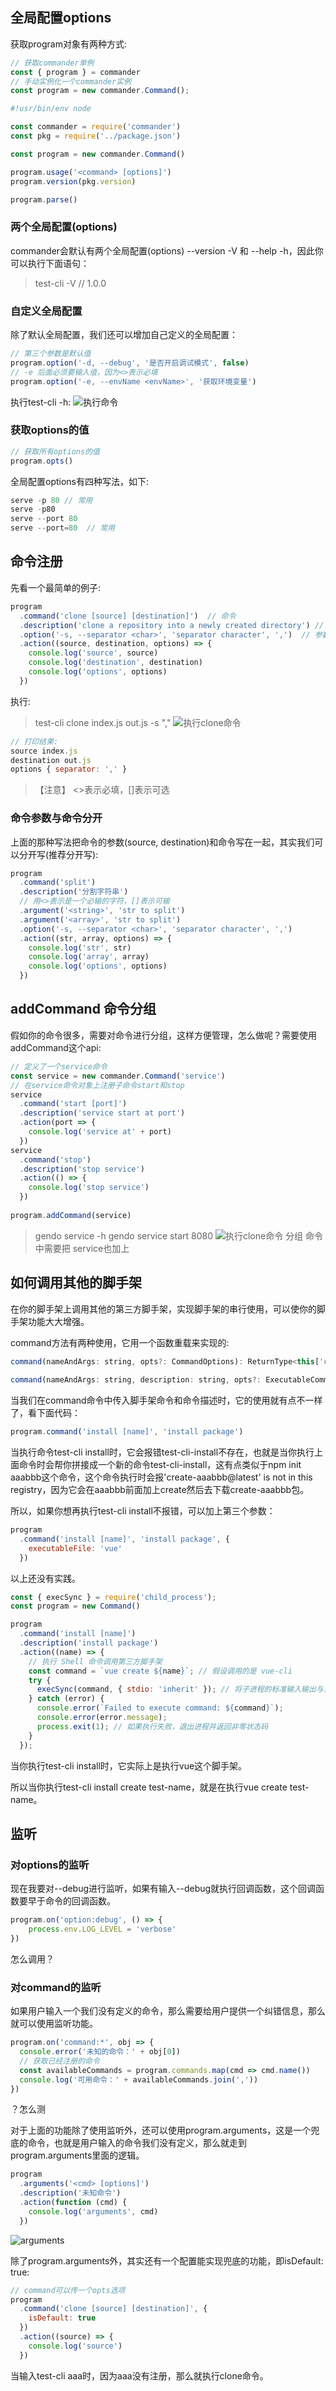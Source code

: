 ## 全局配置options
获取program对象有两种方式:
```js
// 获取commander单例 
const { program } = commander 
// 手动实例化一个commander实例 
const program = new commander.Command();
```

```js
#!usr/bin/env node

const commander = require('commander')
const pkg = require('../package.json')

const program = new commander.Command()

program.usage('<command> [options]')
program.version(pkg.version)

program.parse()
```

### 两个全局配置(options) 
commander会默认有两个全局配置(options) --version -V 和 --help -h，因此你可以执行下面语句：

> test-cli -V // 1.0.0

### 自定义全局配置

除了默认全局配置，我们还可以增加自己定义的全局配置：
```js
// 第三个参数是默认值
program.option('-d, --debug', '是否开启调试模式', false)
// -e 后面必须要输入值，因为<>表示必填
program.option('-e, --envName <envName>', '获取环境变量')
```

执行test-cli -h:
![执行命令](./asserts//Image14.png)

### 获取options的值
```js
// 获取所有options的值 
program.opts()
```

全局配置options有四种写法，如下:
```js
serve -p 80 // 常用
serve -p80
serve --port 80
serve --port=80  // 常用
```


## 命令注册
先看一个最简单的例子:
```js
program
  .command('clone [source] [destination]')  // 命令
  .description('clone a repository into a newly created directory') // 描述
  .option('-s, --separator <char>', 'separator character', ',')  // 参数？
  .action((source, destination, options) => {
    console.log('source', source)
    console.log('destination', destination)
    console.log('options', options)
  })
```
执行:
> test-cli clone index.js out.js -s ","
![执行clone命令](./asserts/Image15.png)

```js
// 打印结果:
source index.js
destination out.js
options { separator: ',' }
```

> 【注意】 <>表示必填，[]表示可选

### 命令参数与命令分开
上面的那种写法把命令的参数(source, destination)和命令写在一起，其实我们可以分开写(推荐分开写):
```js
program
  .command('split')
  .description('分割字符串')
  // 用<>表示是一个必输的字符，[]表示可输
  .argument('<string>', 'str to split')
  .argument('<array>', 'str to split')
  .option('-s, --separator <char>', 'separator character', ',')
  .action((str, array, options) => {
    console.log('str', str)
    console.log('array', array)
    console.log('options', options)
  })
```
## addCommand 命令分组
假如你的命令很多，需要对命令进行分组，这样方便管理，怎么做呢？需要使用addCommand这个api:
```js
// 定义了一个service命令
const service = new commander.Command('service')
// 在service命令对象上注册子命令start和stop
service
  .command('start [port]')
  .description('service start at port')
  .action(port => {
    console.log('service at' + port)
  })
service
  .command('stop')
  .description('stop service')
  .action(() => {
    console.log('stop service')
  })
  
program.addCommand(service)
```
> gendo service -h
> gendo service start 8080
![执行clone命令](./asserts/Image16.png)
分组 命令中需要把 service也加上

## 如何调用其他的脚手架
在你的脚手架上调用其他的第三方脚手架，实现脚手架的串行使用，可以使你的脚手架功能大大增强。

command方法有两种使用，它用一个函数重载来实现的:
```js
command(nameAndArgs: string, opts?: CommandOptions): ReturnType<this['createCommand']>;
  
command(nameAndArgs: string, description: string, opts?: ExecutableCommandOptions): this;
```
当我们在command命令中传入脚手架命令和命令描述时，它的使用就有点不一样了，看下面代码：
```js
program.command('install [name]', 'install package')
```
当执行命令test-cli install时，它会报错test-cli-install不存在，也就是当你执行上面命令时会帮你拼接成一个新的命令test-cli-install，这有点类似于npm init aaabbb这个命令，这个命令执行时会报'create-aaabbb@latest' is not in this registry，因为它会在aaabbb前面加上create然后去下载create-aaabbb包。

所以，如果你想再执行test-cli install不报错，可以加上第三个参数：
```js
program
  .command('install [name]', 'install package', {
    executableFile: 'vue'
  })
```
以上还没有实践。

```js
const { execSync } = require('child_process');
const program = new Command()

program
  .command('install [name]')
  .description('install package')
  .action((name) => {
    // 执行 Shell 命令调用第三方脚手架
    const command = `vue create ${name}`; // 假设调用的是 vue-cli
    try {
      execSync(command, { stdio: 'inherit' }); // 将子进程的标准输入输出与当前进程绑定，以便实时显示输出
    } catch (error) {
      console.error(`Failed to execute command: ${command}`);
      console.error(error.message);
      process.exit(1); // 如果执行失败，退出进程并返回非零状态码
    }
  });
```
当你执行test-cli install时，它实际上是执行vue这个脚手架。

所以当你执行test-cli install create test-name，就是在执行vue create test-name。


## 监听
### 对options的监听
现在我要对--debug进行监听，如果有输入--debug就执行回调函数，这个回调函数要早于命令的回调函数。
```js
program.on('option:debug', () => { 
    process.env.LOG_LEVEL = 'verbose' 
})
```
怎么调用？

### 对command的监听
如果用户输入一个我们没有定义的命令，那么需要给用户提供一个纠错信息，那么就可以使用监听功能。
```js
program.on('command:*', obj => {
  console.error('未知的命令：' + obj[0])
  // 获取已经注册的命令
  const availableCommands = program.commands.map(cmd => cmd.name())
  console.log('可用命令：' + availableCommands.join(','))
})
```
？怎么测

对于上面的功能除了使用监听外，还可以使用program.arguments，这是一个兜底的命令，也就是用户输入的命令我们没有定义，那么就走到program.arguments里面的逻辑。
```js
program
  .arguments('<cmd> [options]')
  .description('未知命令')
  .action(function (cmd) {
    console.log('arguments', cmd)
  })
```
![arguments](./asserts/Image17.png)

除了program.arguments外，其实还有一个配置能实现兜底的功能，即isDefault: true:
```js
// command可以传一个opts选项
program
  .command('clone [source] [destination]', {
    isDefault: true
  })
  .action((source) => {
    console.log('source')
  })
```
当输入test-cli aaa时，因为aaa没有注册，那么就执行clone命令。
